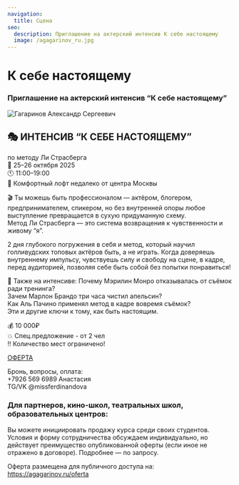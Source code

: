 ```yaml
---
navigation:
  title: Сцена
seo:
  description: Приглашение на актерский интенсив К себе настоящему
  image: /agagarinov_ru.jpg
---
```


# К себе настоящему

### Приглашение на актерский интенсив “К себе настоящему”

![Гагаринов Александр Сергеевич](/agagarinov_ru.jpg)




## 🎭 ИНТЕНСИВ “К СЕБЕ НАСТОЯЩЕМУ”
 по методу Ли Страсберга  
📅 25–26 октября 2025   
🕚 11:00–19:00  
📍 Комфортный лофт недалеко от центра Москвы  

🎬 Ты можешь быть профессионалом — актёром, блогером, предпринимателем, спикером, но без внутренней опоры любое выступление превращается в сухую придуманную схему.  
Метод Ли Страсберга — это система возвращения к чувственности и живому “я”.

2 дня глубокого погружения в себя и метод, который научил голливудских топовых актёров быть, а не играть. Когда доверяешь внутреннему импульсу, чувствуешь силу и свободу на сцене, в кадре, перед аудиторией, позволяя себе быть собой без попытки понравиться!

💬 Также на интенсиве: 
Почему Мэрилин Монро отказывалась от съёмок ради тренинга?  
Зачем Марлон Брандо три часа чистил апельсин?  
Как Аль Пачино применял метод в кадре вовремя съёмок?  
Эти и другие ключи к тому, как быть настоящим.

💰 10 000₽  
💥 Спец.предложение - от 2 чел  
‼️ Количество мест ограничено!  

[ОФЕРТА](https://agagarinov.ru/oferta)
 
Бронь, вопросы, оплата:  
+7926 569 6989 Анастасия  
TG/VK @missferdinandova   

### Для партнеров, кино-школ, театральных школ, образовательных центров:

Вы можете инициировать продажу курса среди своих студентов. Условия и форму сотрудничества обсуждаем индивидуально, но действует преимущество опубликованной оферты (если иное не отражено в договоре). Подробнее — по запросу.

Оферта размещена для публичного доступа на: https://agagarinov.ru/oferta
